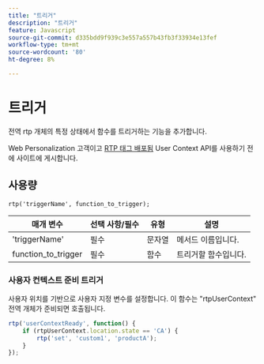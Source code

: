 ```yaml
---
title: "트리거"
description: "트리거"
feature: Javascript
source-git-commit: d335bdd9f939c3e557a557b43fb3f33934e13fef
workflow-type: tm+mt
source-wordcount: '80'
ht-degree: 8%

---
```



# 트리거

전역 rtp 개체의 특정 상태에서 함수를 트리거하는 기능을 추가합니다.

Web Personalization 고객이고 [RTP 태그 배포됨](https://experienceleague.adobe.com/en/docs/marketo/using/product-docs/web-personalization/rtp-tag-implementation/deploy-the-rtp-javascript) User Context API를 사용하기 전에 사이트에 게시합니다.

## 사용량

`rtp('triggerName', function_to_trigger);`

| 매개 변수 | 선택 사항/필수 | 유형 | 설명 |
|---------------------|-------------------|----------|----------------------|
| &#39;triggerName&#39; | 필수 | 문자열 | 메서드 이름입니다. |
| function_to_trigger | 필수 | 함수 | 트리거할 함수입니다. |


### 사용자 컨텍스트 준비 트리거

사용자 위치를 기반으로 사용자 지정 변수를 설정합니다. 이 함수는 &quot;rtpUserContext&quot; 전역 개체가 준비되면 호출됩니다.

```javascript
rtp('userContextReady', function() {
    if (rtpUserContext.location.state == 'CA') {
        rtp('set', 'custom1', 'productA');
    }
});
```

